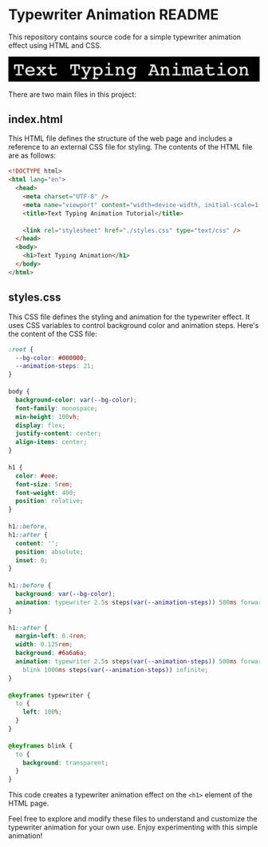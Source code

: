 # Typewriter Animation README

This repository contains source code for a simple typewriter animation effect using HTML and CSS. 

![Link to Typewriter Animation Video](animation.gif)

There are two main files in this project:

## index.html
This HTML file defines the structure of the web page and includes a reference to an external CSS file for styling. The contents of the HTML file are as follows:

``` html
<!DOCTYPE html>
<html lang="en">
  <head>
    <meta charset="UTF-8" />
    <meta name="viewport" content="width=device-width, initial-scale=1.0" />
    <title>Text Typing Animation Tutorial</title>

    <link rel="stylesheet" href="./styles.css" type="text/css" />
  </head>
  <body>
    <h1>Text Typing Animation</h1>
  </body>
</html>
```

## styles.css
This CSS file defines the styling and animation for the typewriter effect. It uses CSS variables to control background color and animation steps. Here's the content of the CSS file:
    
``` css
:root {
  --bg-color: #000000;
  --animation-steps: 21;
}

body {
  background-color: var(--bg-color);
  font-family: monospace;
  min-height: 100vh;
  display: flex;
  justify-content: center;
  align-items: center;
}

h1 {
  color: #eee;
  font-size: 5rem;
  font-weight: 400;
  position: relative;
}

h1::before,
h1::after {
  content: '';
  position: absolute;
  inset: 0;
}

h1::before {
  background: var(--bg-color);
  animation: typewriter 2.5s steps(var(--animation-steps)) 500ms forwards;
}

h1::after {
  margin-left: 0.4rem;
  width: 0.125rem;
  background: #6a6a6a;
  animation: typewriter 2.5s steps(var(--animation-steps)) 500ms forwards,
    blink 1000ms steps(var(--animation-steps)) infinite;
}

@keyframes typewriter {
  to {
    left: 100%;
  }
}

@keyframes blink {
  to {
    background: transparent;
  }
}
```

This code creates a typewriter animation effect on the `<h1>` element of the HTML page.

Feel free to explore and modify these files to understand and customize the typewriter animation for your own use. Enjoy experimenting with this simple animation!
